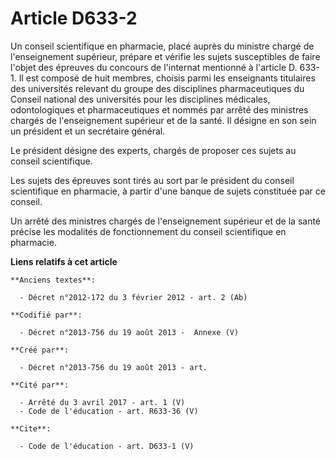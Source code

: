 # Article D633-2

Un conseil scientifique en pharmacie, placé auprès du ministre chargé de l'enseignement supérieur, prépare et vérifie les
sujets susceptibles de faire l'objet des épreuves du concours de l'internat mentionné à l'article D. 633-1. Il est composé de
huit membres, choisis parmi les enseignants titulaires des universités relevant du groupe des disciplines pharmaceutiques du
Conseil national des universités pour les disciplines médicales, odontologiques et pharmaceutiques et nommés par arrêté des
ministres chargés de l'enseignement supérieur et de la santé. Il désigne en son sein un président et un secrétaire général. 

Le président désigne des experts, chargés de proposer ces sujets au conseil scientifique. 

Les sujets des épreuves sont tirés au sort par le président du conseil scientifique en pharmacie, à partir d'une banque de
sujets constituée par ce conseil. 

Un arrêté des ministres chargés de l'enseignement supérieur et de la santé précise les modalités de fonctionnement du conseil
scientifique en pharmacie.

**Liens relatifs à cet article**

	**Anciens textes**:

	  - Décret n°2012-172 du 3 février 2012 - art. 2 (Ab)

	**Codifié par**:

	  - Décret n°2013-756 du 19 août 2013 -  Annexe (V)

	**Créé par**:

	  - Décret n°2013-756 du 19 août 2013 - art.

	**Cité par**:

	  - Arrêté du 3 avril 2017 - art. 1 (V)
	  - Code de l'éducation - art. R633-36 (V)

	**Cite**:

	  - Code de l'éducation - art. D633-1 (V)
